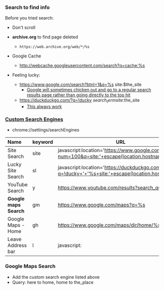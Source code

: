 

### Search to find info
Before you tried search:
- Don't scroll


- **archive.org** to find page deleted
  - `https://web.archive.org/web/*/%s`
- Google Cache
  - http://webcache.googleusercontent.com/search?q=cache:%s

- Feeling lucky:
  - https://www.google.com/search?btnI=1&q=%s site:$the_site
    - [Google will sometimes chicken out and go to a regular search results page rather than going directly to the top hit](https://webapps.stackexchange.com/questions/86132/url-for-im-feeling-lucky-within-specific-site)
  - https://duckduckgo.com/?q=!ducky $search_term site:$the_site
    - [This always work](https://travishorn.com/link-directly-to-googles-i-m-feeling-lucky-feature-65ebe7b552bd)

### [Custom Search Engines](https://github.com/philc/vimium/wiki/Search-Engines)
- chrome://settings/searchEngines

| Name                   | keyword | URL                                                                                                 |
|:---------------------- |:------- | --------------------------------------------------------------------------------------------------- |
| Site Search            | site    | javascript:location='https://www.google.com/search?num=100&q=site:'+escape(location.hostname)+'+%s' |
| Lucky Site Search      | sl      | javascript:location='https://duckduckgo.com/?q=!ducky+'+'%s+site:'+escape(location.hostname)        |
| YouTube Search         | y       | https://www.youtube.com/results?search_query=%s                                                     |
| **Google maps Search** | gm      | https://www.google.com/maps?q=%s                                                                    |
| Google Maps - Home     | gh      | https://www.google.com/maps/dir/home/%s                                                             |
| Leave Address bar      | l       | javascript:                                                                                         | 

### Google Maps Search
- Add the custom search engine listed above
- Query: here to home, home to the_place